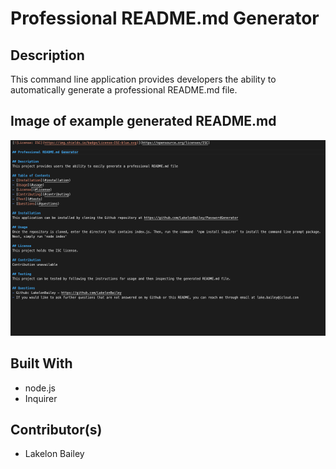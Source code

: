 # Professional README.md Generator

## Description
This command line application provides developers the ability to automatically generate a professional README.md file. 

## Image of example generated README.md
![image](./images/Example_README.png)

## Built With
- node.js
- Inquirer

## Contributor(s)
- Lakelon Bailey

